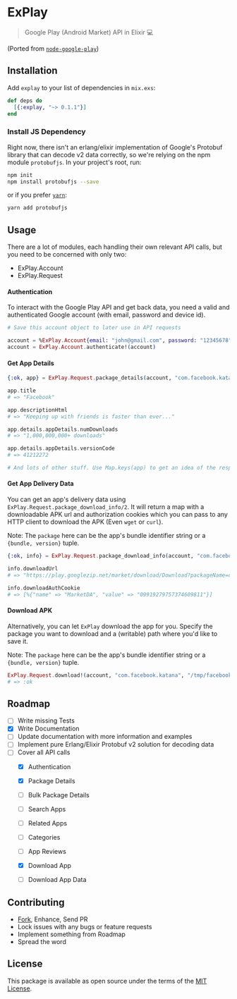 ExPlay
======

> Google Play (Android Market) API in Elixir :computer:

(Ported from [`node-google-play`][gp-node])



## Installation

Add `explay` to your list of dependencies in `mix.exs`:

```elixir
def deps do
  [{:explay, "~> 0.1.1"}]
end
```

### Install JS Dependency

Right now, there isn't an erlang/elixir implementation of Google's Protobuf library
that can decode v2 data correctly, so we're relying on the npm module `protobufjs`.
In your project's root, run:

```bash
npm init
npm install protobufjs --save
```

or if you prefer [`yarn`][yarn]:

```bash
yarn add protobufjs
```



## Usage

There are a lot of modules, each handling their own relevant API calls, but you need
to be concerned with only two:

 - ExPlay.Account
 - ExPlay.Request


#### Authentication

To interact with the Google Play API and get back data, you need a valid and authenticated
Google account (with email, password and device id).

```elixir
# Save this account object to later use in API requests

account = %ExPlay.Account{email: "john@gmail.com", password: "12345678", device_id: "XXXXXXXX"}
account = ExPlay.Account.authenticate!(account)
```

#### Get App Details

```elixir
{:ok, app} = ExPlay.Request.package_details(account, "com.facebook.katana")

app.title
# => "Facebook"

app.descriptionHtml
# => "Keeping up with friends is faster than ever..."

app.details.appDetails.numDownloads
# => "1,000,000,000+ downloads"

app.details.appDetails.versionCode
# => 41212272

# And lots of other stuff. Use Map.keys(app) to get an idea of the response.
```

#### Get App Delivery Data

You can get an app's delivery data using `ExPlay.Request.package_download_info/2`.
It will return a map with a downloadable APK url and authorization cookies which
you can pass to any HTTP client to download the APK (Even `wget` or `curl`).

Note: The `package` here can be the app's bundle identifier string or a
`{bundle, version}` tuple.

```elixir
{:ok, info} = ExPlay.Request.package_download_info(account, "com.facebook.katana")

info.downloadUrl
# => "https://play.googlezip.net/market/download/Download?packageName=com.facebook.katana&versionCode=41212272&ssl..."

info.downloadAuthCookie
# => [%{"name" => "MarketDA", "value" => "09919279757374609811"}]
```

#### Download APK

Alternatively, you can let `ExPlay` download the app for you. Specify the package
you want to download and a (writable) path where you'd like to save it.

Note: The `package` here can be the app's bundle identifier string or a
`{bundle, version}` tuple.

```elixir
ExPlay.Request.download!(account, "com.facebook.katana", "/tmp/facebook.apk")
# => :ok
```



## Roadmap

 - [ ] Write missing Tests
 - [x] Write Documentation
 - [ ] Update documentation with more information and examples
 - [ ] Implement pure Erlang/Elixir Protobuf v2 solution for decoding data
 - [ ] Cover all API calls
    - [x] Authentication
    - [x] Package Details
    - [ ] Bulk Package Details
    - [ ] Search Apps
    - [ ] Related Apps
    - [ ] Categories
    - [ ] App Reviews
    - [x] Download App
    - [ ] Download App Data



## Contributing

 - [Fork][github-fork], Enhance, Send PR
 - Lock issues with any bugs or feature requests
 - Implement something from Roadmap
 - Spread the word



## License

This package is available as open source under the terms of the [MIT License][license].



  [license]:          http://opensource.org/licenses/MIT
  [github-fork]:      https://github.com/sheharyarn/ex_utils/fork

  [yarn]:             https://github.com/yarnpkg/yarn
  [gp-node]:          https://github.com/dweinstein/node-google-play



